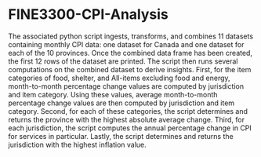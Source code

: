 # FINE3300-CPI-Analysis
The associated python script ingests, transforms, and combines 11 datasets containing monthly CPI data: one dataset for Canada and one dataset for each of the 10 provinces. Once the combined data frame has been created, the first 12 rows of the dataset are printed. The script then runs several computations on the combined dataset to derive insights. First, for the item categories of food, shelter, and All-items excluding food and energy, month-to-month percentage change values are computed by jurisdiction and item category. Using these values, average month-to-month percentage change values are then computed by jurisdiction and item category. Second, for each of these categories, the script determines and returns the province with the highest absolute average change. Third, for each jurisdiction, the script computes the annual percentage change in CPI for services in particular. Lastly, the script determines and returns the jurisdiction with the highest inflation value.
